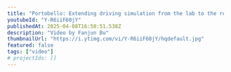 ```yaml
---
title: "Portobello: Extending driving simulation from the lab to the road"
youtubeId: "Y-R6iiF60jY"
publishedAt: 2025-04-08T16:50:51.538Z
description: "Video by Fanjun Bu"
thumbnailUrl: "https://i.ytimg.com/vi/Y-R6iiF60jY/hqdefault.jpg"
featured: false
tags: ["video"]
# projectIds: []
---
```


<!-- You can add additional notes about this video here -->
